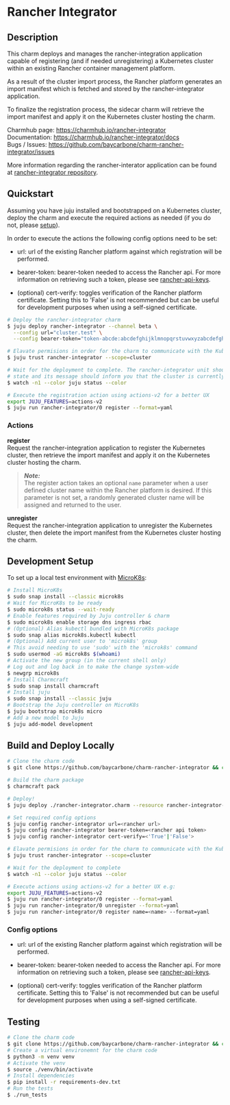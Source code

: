 # Rancher Integrator

## Description

This charm deploys and manages the rancher-integration application capable of registering (and if 
needed unregistering) a Kubernetes cluster within an existing Rancher container management 
platform.  
  
As a result of the cluster import process, the Rancher platform generates an import manifest which 
is fetched and stored by the rancher-integrator application.  

To finalize the registration process, the sidecar charm will retrieve the import manifest and 
apply it on the Kubernetes cluster hosting the charm.

Charmhub page: https://charmhub.io/rancher-integrator  
Documentation: https://charmhub.io/rancher-integrator/docs  
Bugs / Issues: https://github.com/baycarbone/charm-rancher-integrator/issues

More information regarding the rancher-interator application can be found at 
[rancher-integrator repository](https://github.com/baycarbone/rancher-integrator).

## Quickstart

Assuming you have juju installed and bootstrapped on a Kubernetes cluster, deploy the charm and 
execute the required actions as needed (if you do not, please [setup](#development-setup)).

In order to execute the actions the following config options need to be set:
- url: url of the existing Rancher platform against which registration will be performed.

- bearer-token: bearer-token needed to access the Rancher api. For more information on retrieving
such a token, please see [rancher-api-keys](https://rancher.com/docs/rancher/v2.5/en/user-settings/api-keys/).

- (optional) cert-verify: toggles verification of the Rancher platform certificate. Setting this to
 'False' is not recommended but can be useful for development purposes when using a self-signed 
 certificate.

```bash
# Deploy the rancher-integrator charm
$ juju deploy rancher-integrator --channel beta \
  --config url="cluster.test" \
  --config bearer-token="token-abcde:abcdefghijklmnopqrstuvwxyzabcdefghijklmnopqrstuvwxyzab"

# Elavate permisions in order for the charm to communicate with the Kubernetes API
$ juju trust rancher-integrator --scope=cluster

# Wait for the deployment to complete. The rancher-integrator unit should be in 'active idle' 
# state and its message should inform you that the cluster is currently not registered.
$ watch -n1 --color juju status --color

# Execute the registration action using actions-v2 for a better UX
export JUJU_FEATURES=actions-v2
$ juju run rancher-integrator/0 register --format=yaml
```

### Actions

**register**  
Request the rancher-integration application to register the Kubernetes cluster, then retrieve 
the import manifest and apply it on the Kubernetes cluster hosting the charm.

> **_Note:_**  
The register action takes an optional ```name``` parameter when a user defined cluster name 
within the Rancher platform is desired. If this parameter is not set, a randomly generated cluster 
name will be assigned and returned to the user.

**unregister**  
Request the rancher-integration application to unregister the Kubernetes cluster, then delete the 
import manifest from the Kubernetes cluster hosting the charm.

## Development Setup

To set up a local test environment with [MicroK8s](https://microk8s.io):

```bash
# Install MicroK8s
$ sudo snap install --classic microk8s
# Wait for MicroK8s to be ready
$ sudo microk8s status --wait-ready
# Enable features required by Juju controller & charm
$ sudo microk8s enable storage dns ingress rbac
# (Optional) Alias kubectl bundled with MicroK8s package
$ sudo snap alias microk8s.kubectl kubectl
# (Optional) Add current user to 'microk8s' group
# This avoid needing to use 'sudo' with the 'microk8s' command
$ sudo usermod -aG microk8s $(whoami)
# Activate the new group (in the current shell only)
# Log out and log back in to make the change system-wide
$ newgrp microk8s
# Install Charmcraft
$ sudo snap install charmcraft
# Install juju
$ sudo snap install --classic juju
# Bootstrap the Juju controller on MicroK8s
$ juju bootstrap microk8s micro
# Add a new model to Juju
$ juju add-model development
```

## Build and Deploy Locally

```bash
# Clone the charm code
$ git clone https://github.com/baycarbone/charm-rancher-integrator && cd charm-rancher-integrator

# Build the charm package
$ charmcraft pack

# Deploy!
$ juju deploy ./rancher-integrator.charm --resource rancher-integrator-image=baycarbone/rancher-integrator:latest

# Set required config options
$ juju config rancher-integrator url=<rancher url>
$ juju config rancher-integrator bearer-token=<rancher api token>
$ juju config rancher-integrator cert-verify=<'True'|'False'>

# Elavate permisions in order for the charm to communicate with the Kubernetes API
$ juju trust rancher-integrator --scope=cluster

# Wait for the deployment to complete
$ watch -n1 --color juju status --color

# Execute actions using actions-v2 for a better UX e.g:
export JUJU_FEATURES=actions-v2
$ juju run rancher-integrator/0 register --format=yaml
$ juju run rancher-integrator/0 unregister --format=yaml
$ juju run rancher-integrator/0 register name=<name> --format=yaml
```
### Config options
- url: url of the existing Rancher platform against which registration will be performed.

- bearer-token: bearer-token needed to access the Rancher api. For more information on retrieving
such a token, please see [rancher-api-keys](https://rancher.com/docs/rancher/v2.5/en/user-settings/api-keys/).

- (optional) cert-verify: toggles verification of the Rancher platform certificate. Setting this to
 'False' is not recommended but can be useful for development purposes when using a self-signed 
 certificate.

## Testing

```bash
# Clone the charm code
$ git clone https://github.com/baycarbone/charm-rancher-integrator && cd charm-rancher-integrator
# Create a virtual environemnt for the charm code
$ python3 -m venv venv
# Activate the venv
$ source ./venv/bin/activate
# Install dependencies
$ pip install -r requirements-dev.txt
# Run the tests
$ ./run_tests
```